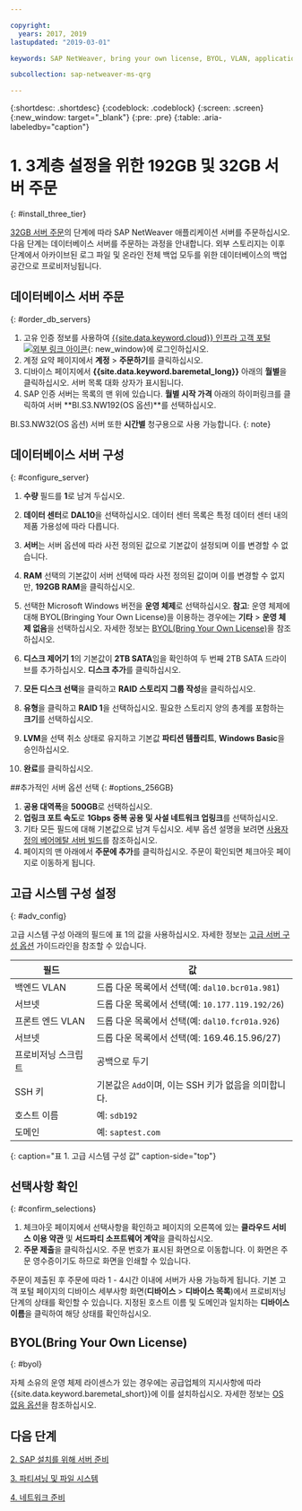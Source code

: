 ```yaml
---

copyright:
  years: 2017, 2019
lastupdated: "2019-03-01"

keywords: SAP NetWeaver, bring your own license, BYOL, VLAN, application server, database server, three-tier, SAP certified servers

subcollection: sap-netweaver-ms-qrg

---
```


{:shortdesc: .shortdesc}
{:codeblock: .codeblock}
{:screen: .screen}
{:new_window: target="_blank"}
{:pre: .pre}
{:table: .aria-labeledby="caption"}

# 1. 3계층 설정을 위한 192GB 및 32GB 서버 주문
{: #install_three_tier}

[32GB 서버 주문](/docs/infrastructure/sap-netweaver-ms-qrg?topic=sap-netweaver-ms-qrg-install_32GB)의 단계에 따라 SAP NetWeaver 애플리케이션 서버를 주문하십시오. 다음 단계는 데이터베이스 서버를 주문하는 과정을 안내합니다. 외부 스토리지는 이후 단계에서 아카이브된 로그 파일 및 온라인 전체 백업 모두를 위한 데이터베이스의 백업 공간으로 프로비저닝됩니다.

## 데이터베이스 서버 주문
{: #order_db_servers}

1. 고유 인증 정보를 사용하여 [{{site.data.keyword.cloud}} 인프라 고객 포털![외부 링크 아이콘](../icons/launch-glyph.svg "외부 링크 아이콘")](https://control.softlayer.com){: new_window}에 로그인하십시오.
2. 계정 요약 페이지에서 **계정** > **주문하기**를 클릭하십시오.
3. 디바이스 페이지에서 **{{site.data.keyword.baremetal_long}}** 아래의 **월별**을 클릭하십시오. 서버 목록 대화 상자가 표시됩니다.
4. SAP 인증 서버는 목록의 맨 위에 있습니다. **월별 시작 가격** 아래의 하이퍼링크를 클릭하여 서버 **BI.S3.NW192(OS 옵션)**를 선택하십시오.

BI.S3.NW32(OS 옵션) 서버 또한 **시간별** 청구용으로 사용 가능합니다.
{: note}

## 데이터베이스 서버 구성
{: #configure_server}

1. **수량** 필드를 **1**로 남겨 두십시오.
2. **데이터 센터**로 **DAL10**을 선택하십시오. 데이터 센터 목록은 특정 데이터 센터 내의 제품 가용성에 따라 다릅니다.
3. **서버**는 서버 옵션에 따라 사전 정의된 값으로 기본값이 설정되며 이를 변경할 수 없습니다.
4. **RAM** 선택의 기본값이 서버 선택에 따라 사전 정의된 값이며 이를 변경할 수 없지만, **192GB RAM**을 클릭하십시오.
5. 선택한 Microsoft Windows 버전을 **운영 체제**로 선택하십시오. **참고**: 운영 체제에 대해 BYOL(Bringing Your Own License)을 이용하는 경우에는 **기타** > **운영 체제 없음**을 선택하십시오. 자세한 정보는 [BYOL(Bring Your Own License)](#byol)을 참조하십시오.

6. **디스크 제어기 1**의 기본값이 **2TB SATA**임을 확인하여 두 번째 2TB SATA 드라이브를 추가하십시오. **디스크 추가**를 클릭하십시오.
7. **모든 디스크 선택**을 클릭하고 **RAID 스토리지 그룹 작성**을 클릭하십시오.
8. **유형**을 클릭하고 **RAID 1**을 선택하십시오. 필요한 스토리지 양의 총계를 포함하는 **크기**를 선택하십시오.
9. **LVM**을 선택 취소 상태로 유지하고 기본값 **파티션 템플리트**, **Windows Basic**을 승인하십시오.
10. **완료**를 클릭하십시오.

##추가적인 서버 옵션 선택
{: #options_256GB}

1. **공용 대역폭**을 **500GB**로 선택하십시오.
2. **업링크 포트 속도**로 **1Gbps 중복 공용 및 사설 네트워크 업링크**를 선택하십시오.
3. 기타 모든 필드에 대해 기본값으로 남겨 두십시오. 세부 옵션 설명을 보려면 [사용자 정의 베어메탈 서버 빌드](/docs/bare-metal?topic=bare-metal-ordering-baremetal-server)를 참조하십시오.
4. 페이지의 맨 아래에서 **주문에 추가**를 클릭하십시오. 주문이 확인되면 체크아웃 페이지로 이동하게 됩니다.

## 고급 시스템 구성 설정
{: #adv_config}

고급 시스템 구성 아래의 필드에 표 1의 값을 사용하십시오. 자세한 정보는 [고급 서버 구성 옵션](/docs/bare-metal?topic=bare-metal-ordering-baremetal-server) 가이드라인을 참조할 수 있습니다.

|필드               |값                                                           |
| -------------------------------- | -------------------------------------------------------------------- |
|백엔드 VLAN                      |드롭 다운 목록에서 선택(예: `dal10.bcr01a.981`)      |
|서브넷                            |드롭 다운 목록에서 선택(예: `10.177.119.192/26`)     |
|프론트 엔드 VLAN                     |드롭 다운 목록에서 선택(예: `dal10.fcr01a.926`)      |
|서브넷                            |드롭 다운 목록에서 선택(예: 169.46.15.96/27)         |
|프로비저닝 스크립트                 |공백으로 두기                                                          |
|SSH 키                          |기본값은 `Add`이며, 이는 SSH 키가 없음을 의미합니다. |
|호스트 이름                          |예: `sdb192`                                                |
|도메인                            |예: `saptest.com`                                           |
{: caption="표 1. 고급 시스템 구성 값" caption-side="top"}

## 선택사항 확인
{: #confirm_selections}

1. 체크아웃 페이지에서 선택사항을 확인하고 페이지의 오른쪽에 있는 **클라우드 서비스 이용 약관** 및 **서드파티 소프트웨어 계약**을 클릭하십시오.
2. **주문 제출**을 클릭하십시오. 주문 번호가 표시된 화면으로 이동합니다. 이 화면은 주문 영수증이기도 하므로 화면을 인쇄할 수 있습니다.

주문이 제출된 후 주문에 따라 1 - 4시간 이내에 서버가 사용 가능하게 됩니다. 기본 고객 포털 페이지의 디바이스 세부사항 화면(**디바이스** > **디바이스 목록**)에서 프로비저닝 단계의 상태를 확인할 수 있습니다. 지정된 호스트 이름 및 도메인과 일치하는 **디바이스 이름**을 클릭하여 해당 상태를 확인하십시오.

## BYOL(Bring Your Own License)
{: #byol}

자체 소유의 운영 체제 라이센스가 있는 경우에는 공급업체의 지시사항에 따라 {{site.data.keyword.baremetal_short}}에 이를 설치하십시오. 자세한 정보는 [OS 없음 옵션](/docs/bare-metal?topic=bare-metal-bm-no-os#bm-no-os)을 참조하십시오.

## 다음 단계

  [2. SAP 설치를 위해 서버 준비](/docs/infrastructure/sap-netweaver-ms-qrg?topic=sap-netweaver-ms-qrg-prepare_256GB)

  [3. 파티셔닝 및 파일 시스템](/docs/infrastructure/sap-netweaver-ms-qrg?topic=sap-netweaver-ms-qrg-3-partitioning-and-file-systems)

  [4. 네트워크 준비](/docs/infrastructure/sap-netweaver-ms-qrg?topic=sap-netweaver-ms-qrg-network)
